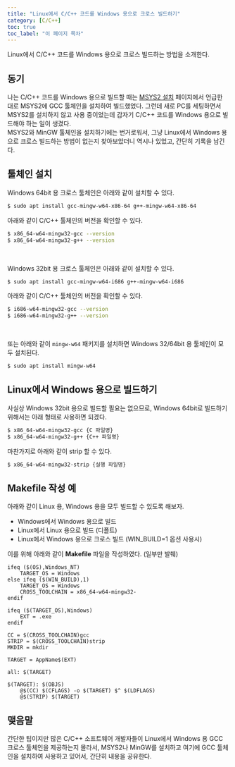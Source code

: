 ```yaml
---
title: "Linux에서 C/C++ 코드를 Windows 용으로 크로스 빌드하기"
category: [C/C++]
toc: true
toc_label: "이 페이지 목차"
---
```


Linux에서 C/C++ 코드를 Windows 용으로 크로스 빌드하는 방법을 소개한다.

## 동기
나는 C/C++ 코드를 Windows 용으로 빌드할 때는 [MSYS2 설치](https://yrpark99.github.io/windows/msys2_install/) 페이지에서 언급한 대로 MSYS2에 GCC 툴체인을 설치하여 빌드했었다. 그런데 새로 PC를 세팅하면서 MSYS2를 설치하지 않고 사용 중이었는데 갑자기 C/C++ 코드를 Windows 용으로 빌드해야 하는 일이 생겼다.  
MSYS2와 MinGW 툴체인을 설치하기에는 번거로워서, 그냥 Linux에서 Windows 용으로 크로스 빌드하는 방법이 없는지 찾아보았더니 역시나 있었고, 간단히 기록을 남긴다.

## 툴체인 설치
Windows 64bit 용 크로스 툴체인은 아래와 같이 설치할 수 있다.
```sh
$ sudo apt install gcc-mingw-w64-x86-64 g++-mingw-w64-x86-64
```
아래와 같이 C/C++ 툴체인의 버전을 확인할 수 있다.
```sh
$ x86_64-w64-mingw32-gcc --version
$ x86_64-w64-mingw32-g++ --version
```
<br>

Windows 32bit 용 크로스 툴체인은 아래와 같이 설치할 수 있다.
```sh
$ sudo apt install gcc-mingw-w64-i686 g++-mingw-w64-i686
```
아래와 같이 C/C++ 툴체인의 버전을 확인할 수 있다.
```sh
$ i686-w64-mingw32-gcc --version
$ i686-w64-mingw32-g++ --version
```
<br>

또는 아래와 같이 `mingw-w64` 패키지를 설치하면 Windows 32/64bit 용 툴체인이 모두 설치된다.
```sh
$ sudo apt install mingw-w64
```

## Linux에서 Windows 용으로 빌드하기
사실상 Windows 32bit 용으로 빌드할 필요는 없으므로, Windows 64bit로 빌드하기 위해서는 아래 형태로 사용하면 되겠다.
```sh
$ x86_64-w64-mingw32-gcc {C 파일명}
$ x86_64-w64-mingw32-g++ {C++ 파일명}
```
마찬가지로 아래와 같이 strip 할 수 있다.
```sh
$ x86_64-w64-mingw32-strip {실행 파일명}
```

## Makefile 작성 예
아래와 같이 Linux 용, Windows 용을 모두 빌드할 수 있도록 해보자.
* Windows에서 Windows 용으로 빌드
* Linux에서 Linux 용으로 빌드 (디폴트)
* Linux에서 Windows 용으로 크로스 빌드 (WIN_BUILD=1 옵션 사용시)

이를 위해 아래와 같이 **Makefile** 파일을 작성하였다. (일부만 발췌)
```make
ifeq ($(OS),Windows_NT)
	TARGET_OS = Windows
else ifeq ($(WIN_BUILD),1)
	TARGET_OS = Windows
	CROSS_TOOLCHAIN = x86_64-w64-mingw32-
endif

ifeq ($(TARGET_OS),Windows)
	EXT = .exe
endif

CC = $(CROSS_TOOLCHAIN)gcc
STRIP = $(CROSS_TOOLCHAIN)strip
MKDIR = mkdir

TARGET = AppName$(EXT)

all: $(TARGET)

$(TARGET): $(OBJS)
	@$(CC) $(CFLAGS) -o $(TARGET) $^ $(LDFLAGS)
	@$(STRIP) $(TARGET)
```

## 맺음말
간단한 팁이지만 많은 C/C++ 소프트웨어 개발자들이 Linux에서 Windows 용 GCC 크로스 툴체인을 제공하는지 몰라서, MSYS2나 MinGW를 설치하고 여기에 GCC 툴체인을 설치하여 사용하고 있어서, 간단히 내용을 공유한다.

